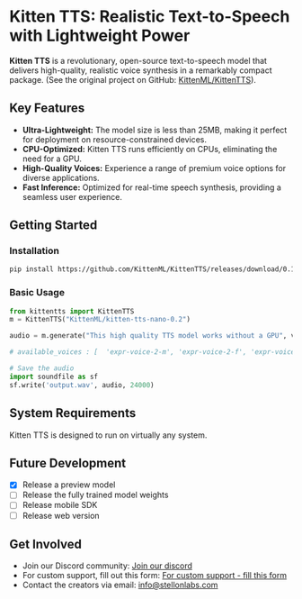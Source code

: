 # Kitten TTS: Realistic Text-to-Speech with Lightweight Power

**Kitten TTS** is a revolutionary, open-source text-to-speech model that delivers high-quality, realistic voice synthesis in a remarkably compact package. (See the original project on GitHub: [KittenML/KittenTTS](https://github.com/KittenML/KittenTTS)).

## Key Features

*   **Ultra-Lightweight:** The model size is less than 25MB, making it perfect for deployment on resource-constrained devices.
*   **CPU-Optimized:** Kitten TTS runs efficiently on CPUs, eliminating the need for a GPU.
*   **High-Quality Voices:** Experience a range of premium voice options for diverse applications.
*   **Fast Inference:** Optimized for real-time speech synthesis, providing a seamless user experience.

## Getting Started

### Installation

```bash
pip install https://github.com/KittenML/KittenTTS/releases/download/0.1/kittentts-0.1.0-py3-none-any.whl
```

### Basic Usage

```python
from kittentts import KittenTTS
m = KittenTTS("KittenML/kitten-tts-nano-0.2")

audio = m.generate("This high quality TTS model works without a GPU", voice='expr-voice-2-f' )

# available_voices : [  'expr-voice-2-m', 'expr-voice-2-f', 'expr-voice-3-m', 'expr-voice-3-f',  'expr-voice-4-m', 'expr-voice-4-f', 'expr-voice-5-m', 'expr-voice-5-f' ]

# Save the audio
import soundfile as sf
sf.write('output.wav', audio, 24000)
```

## System Requirements

Kitten TTS is designed to run on virtually any system.

## Future Development

*   [x] Release a preview model
*   [ ] Release the fully trained model weights
*   [ ] Release mobile SDK
*   [ ] Release web version

## Get Involved

*   Join our Discord community: [Join our discord](https://discord.com/invite/VJ86W4SURW)
*   For custom support, fill out this form: [For custom support - fill this form ](https://docs.google.com/forms/d/e/1FAIpQLSc49erSr7jmh3H2yeqH4oZyRRuXm0ROuQdOgWguTzx6SMdUnQ/viewform?usp=preview)
*   Contact the creators via email: info@stellonlabs.com